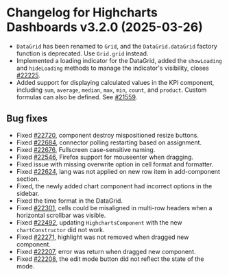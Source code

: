 # Changelog for Highcharts Dashboards v3.2.0 (2025-03-26)

- `DataGrid` has been renamed to `Grid`, and the `DataGrid.dataGrid` factory function is deprecated. Use `Grid.grid` instead.
- Implemented a loading indicator for the DataGrid, added the `showLoading` and `hideLoading` methods to manage the indicator's visibility, closes [#22225](https://github.com/highcharts/highcharts/issues/22225).
- Added support for displaying calculated values in the KPI component, including `sum`, `average`, `median`, `max`, `min`, `count`, and `product`. Custom formulas can also be defined. See [#21559](https://github.com/highcharts/highcharts/issues/21559).

## Bug fixes

- Fixed [#22720](https://github.com/highcharts/highcharts/issues/22720), component destroy mispositioned resize buttons.
- Fixed [#22684](https://github.com/highcharts/highcharts/issues/22684), connector polling restarting based on assignment.
- Fixed [#22676](https://github.com/highcharts/highcharts/issues/22676), Fullscreen case-sensitive naming.
- Fixed [#22546](https://github.com/highcharts/highcharts/issues/22546), Firefox support for mouseenter when dragging.
- Fixed issue with missing overwrite option in cell format and formatter.
- Fixed [#22624](https://github.com/highcharts/highcharts/issues/22624), lang was not applied on new row item in add-component section.
- Fixed, the newly added chart component had incorrect options in the sidebar.
- Fixed the time format in the DataGrid.
- Fixed [#22301](https://github.com/highcharts/highcharts/issues/22301), cells could be misaligned in multi-row headers when a horizontal scrollbar was visible.
- Fixed [#22492](https://github.com/highcharts/highcharts/issues/22492), updating `HighchartsComponent` with the new `chartConstructor` did not work.
- Fixed [#22271](https://github.com/highcharts/highcharts/issues/22271), highlight was not removed when dragged new component.
- Fixed [#22207](https://github.com/highcharts/highcharts/issues/22207), error was return when dragged new component.
- Fixed [#22208](https://github.com/highcharts/highcharts/issues/22208), the edit mode button did not reflect the state of the mode.
